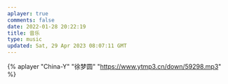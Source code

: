 ```yaml
---
aplayer: true
comments: false
date: 2022-01-28 20:22:19
title: 音乐
type: music
updated: Sat, 29 Apr 2023 08:07:11 GMT
---
```

{% aplayer "China-Y" "徐梦圆" "https://www.ytmp3.cn/down/59298.mp3" %}
